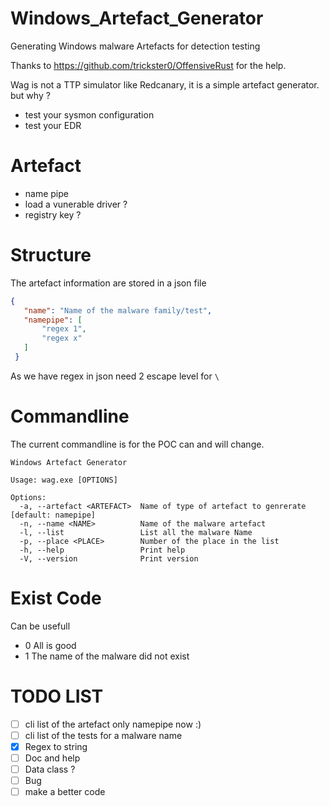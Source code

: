 # Windows_Artefact_Generator
Generating Windows malware Artefacts for detection testing

Thanks to https://github.com/trickster0/OffensiveRust for the help.

Wag is not a TTP simulator like Redcanary, it is a simple artefact generator.
but why ?

- test your sysmon configuration
- test your EDR

# Artefact
- name pipe
- load a vunerable driver ?
- registry key ?
 
# Structure
The artefact information are stored in a json file
 ```json
 {
    "name": "Name of the malware family/test",
    "namepipe": [
        "regex 1",
        "regex x"
    ]
  }
  ```

  As we have regex in json need 2 escape level for `\`

 # Commandline

 The current commandline is for the POC can and will change.

```
Windows Artefact Generator

Usage: wag.exe [OPTIONS]

Options:
  -a, --artefact <ARTEFACT>  Name of type of artefact to genrerate [default: namepipe]
  -n, --name <NAME>          Name of the malware artefact
  -l, --list                 List all the malware Name
  -p, --place <PLACE>        Number of the place in the list
  -h, --help                 Print help
  -V, --version              Print version
```

# Exist Code
Can be usefull 

- 0 All is good
- 1 The name of the malware did not exist


# TODO LIST

- [ ] cli list of the artefact only namepipe now :)
- [ ] cli list of the tests for a malware name
- [X] Regex to string
- [ ] Doc and help
- [ ] Data class ?
- [ ] Bug
- [ ] make a better code
